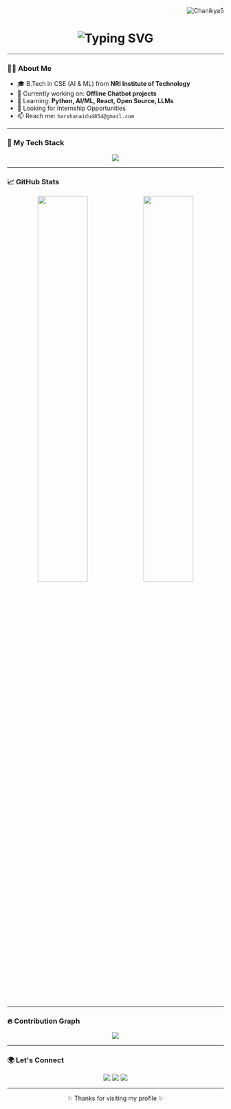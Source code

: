 <!-- GitHub Profile Views -->
<p align="right">
  <img src="https://komarev.com/ghpvc/?username=Chanikya5&label=Profile%20Views&color=blueviolet&style=flat" alt="Chanikya5" />
</p>

<!-- Animated Typing SVG Header -->
<h1 align="center">
  <img src="https://readme-typing-svg.demolab.com?font=Fira+Code&duration=3000&pause=500&color=0FF7F7&vCenter=true&center=true&lines=Hi+%F0%9F%91%8B+I'm+K+SAI+HARSHA;AI%2FML+Enthusiast+%7C+Python+Dev;Building+Offline+AI+Chatbot;Welcome+to+my+GitHub+Profile!" alt="Typing SVG" />
</h1>

---

### 👨‍💻 About Me
- 🎓 B.Tech in CSE (AI & ML) from **NRI Institute of Technology**
- 🔭 Currently working on: **Offline Chatbot projects**
- 🌱 Learning: **Python, AI/ML, React, Open Source, LLMs**
- 💼 Looking for Internship Opportunities
- 📫 Reach me: `harshanaidu4854@gmail.com`

---

### 🚀 My Tech Stack

<p align="center">
  <img src="https://skillicons.dev/icons?i=python,flask,react,js,html,css,git,github,vscode,mysql,opencv" />
</p>

---

### 📈 GitHub Stats

<p align="center">
  <img width="48%" src="https://github-readme-stats.vercel.app/api?username=Chanikya5&show_icons=true&theme=radical" />
  <img width="48%" src="https://github-readme-streak-stats.herokuapp.com/?user=Chanikya5&theme=radical" />
</p>

---

### 🔥 Contribution Graph

<p align="center">
  <img src="https://github-readme-activity-graph.vercel.app/graph?username=Chanikya5&theme=react-dark&hide_border=true&area=true" />
</p>

---

### 🌍 Let's Connect

<p align="center">
  <a href="mailto:harshanaidu4854@gmail.com"><img src="https://img.shields.io/badge/Email-D14836?style=for-the-badge&logo=gmail&logoColor=white" /></a>
  <a href="https://github.com/Chanikya5"><img src="https://img.shields.io/badge/GitHub-100000?style=for-the-badge&logo=github&logoColor=white" /></a>
  <a href="https://www.linkedin.com/in/your-linkedin-id/"><img src="https://img.shields.io/badge/LinkedIn-0A66C2?style=for-the-badge&logo=linkedin&logoColor=white" /></a>
</p>

---

<!-- Footer -->
<p align="center">
  ✨ Thanks for visiting my profile ✨
</p>


